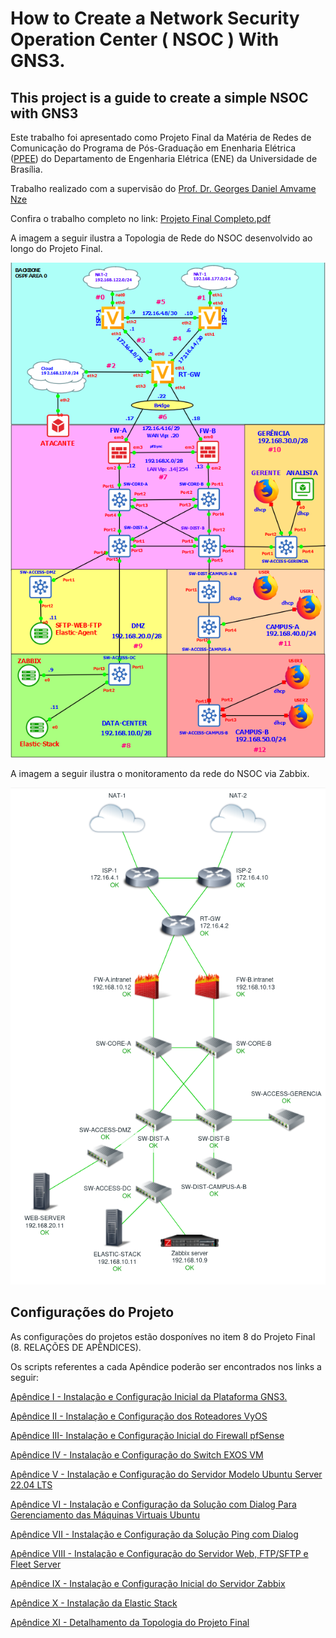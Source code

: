 # How to Create a Network Security Operation Center ( NSOC ) With GNS3.

## This project is a guide to create a simple NSOC with GNS3


Este trabalho foi apresentado como Projeto Final da Matéria de Redes de Comunicação do Programa de Pós-Graduação em Enenharia Elétrica ([PPEE](https://ppee.unb.br/)) do Departamento de Engenharia Elétrica (ENE) da Universidade de Brasília.

Trabalho realizado com a supervisão do [Prof. Dr. Georges Daniel Amvame Nze](https://ppee.unb.br/?page_id=128)

Confira o trabalho completo no link: [Projeto Final Completo.pdf](https://github.com/KeystoneDevBr/NSOC-With-GNS3/blob/main/Projeto-Final-Completo.pdf)


A imagem a seguir ilustra a Topologia de Rede do NSOC desenvolvido ao longo do Projeto Final.

![image](./imgs/topologia.png)


A imagem a seguir ilustra o monitoramento da rede do NSOC via Zabbix.

![image](./imgs/topologia-zabbix.png)


## Configurações do Projeto

As configurações do projetos estão dosponíves no item 8 do Projeto Final (8. RELAÇÕES DE APÊNDICES).

Os scripts referentes a cada Apêndice poderão ser encontrados nos links a seguir: 

[Apêndice I - Instalação e Configuração Inicial da Plataforma GNS3.](./anexos/Apêndice%20I%20-%20Instalação%20e%20Configuração%20Inicial%20da%20Plataforma%20GNS3.pdf)

[Apêndice II - Instalação e Configuração dos Roteadores VyOS](./anexos/Apêndice%20II%20-%20Instalação%20e%20Configuração%20dos%20Roteadores%20VyOS.sh)

[Apêndice III- Instalação e Configuração Inicial do Firewall pfSense](./anexos/Apêndice%20III-%20Instalação%20e%20Configuração%20Inicial%20do%20Firewall%20pfSense.sh)

[Apêndice IV - Instalação e Configuração do Switch EXOS VM](./anexos/Apêndice%20IV%20-%20Instalação%20e%20Configuração%20do%20Switch%20EXOS%20VM.sh)

[Apêndice V - Instalação e Configuração do Servidor Modelo Ubuntu Server 22.04 LTS](./anexos/Apêndice%20V%20-%20Instalação%20e%20Configuração%20do%20Servidor%20Modelo%20Ubuntu%20Server%2022.04%20LTS.sh)

[Apêndice VI - Instalação e Configuração da Solução com Dialog Para Gerenciamento das Máquinas Virtuais Ubuntu](https://github.com/KeystoneDevBr/app_dialog.d)

[Apêndice VII - Instalação e Configuração da Solução Ping com Dialog](https://github.com/KeystoneDevBr/encrypted-ping)

[Apêndice VIII - Instalação e Configuração do Servidor Web, FTP/SFTP e Fleet Server](./anexos/Apêndice%20VIII%20-%20Instalação%20e%20Configuração%20do%20Servidor%20Web,%20FTP%20-%20SFTP%20e%20Fleet%20Server.sh)

[Apêndice IX - Instalação e Configuração Inicial do Servidor Zabbix](./anexos/Apêndice%20IV%20-%20Instalação%20e%20Configuração%20do%20Switch%20EXOS%20VM.sh)

[Apêndice X - Instalação da Elastic Stack](./anexos/Apêndice%20X%20-%20Instalação%20da%20Elastic%20Stack.sh)

[Apêndice XI - Detalhamento da Topologia do Projeto Final](./imgs/topologia.png)


